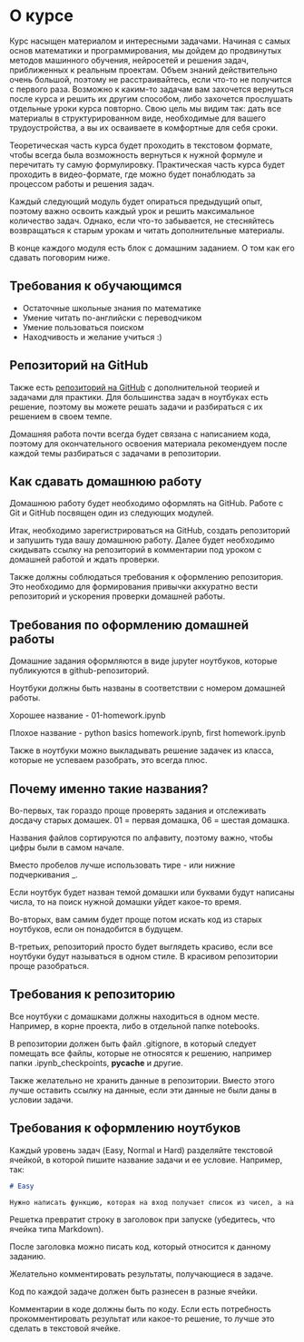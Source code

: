 # О курсе

Курс насыщен материалом и интересными задачами. Начиная с самых основ математики и программирования, мы дойдем до продвинутых методов машинного обучения, нейросетей и решения задач, приближенных к реальным проектам. Объем знаний действительно очень большой, поэтому не расстраивайтесь, если что-то не получится с первого раза. Возможно к каким-то задачам вам захочется вернуться после курса и решить их другим способом, либо захочется прослушать отдельные уроки курса повторно. Свою цель мы видим так: дать все материалы в структурированном виде, необходимые для вашего трудоустройства, а вы их осваиваете в комфортные для себя сроки.

Теоретическая часть курса будет проходить в текстовом формате, чтобы всегда была возможность вернуться к нужной формуле и перечитать ту самую формулировку. Практическая часть курса будет проходить в видео-формате, где можно будет понаблюдать за процессом работы и решения задач.

Каждый следующий модуль будет опираться предыдущий опыт, поэтому важно освоить каждый урок и решить максимальное количество задач. Однако, если что-то забывается, не стесняйтесь возвращаться к старым урокам и читать дополнительные материалы.

В конце каждого модуля есть блок с домашним заданием. О том как его сдавать поговорим ниже.

## Требования к обучающимся

- Остаточные школьные знания по математике
- Умение читать по-английски с переводчиком
- Умение пользоваться поиском
- Находчивость и желание учиться :)

## Репозиторий на GitHub

Также есть [репозиторий на GitHub](https://github.com/svkov/brunoyam-ds-online-notebooks) с дополнительной теорией и задачами для практики. Для большинства задач в ноутбуках есть решение, поэтому вы можете решать задачи и разбираться с их решением в своем темпе.

Домашняя работа почти всегда будет связана с написанием кода, поэтому для окончательного освоения материала рекомендуем после каждой темы разбираться с задачами в репозитории.

## Как сдавать домашнюю работу

Домашнюю работу будет необходимо оформлять на GitHub. Работе с Git и GitHub посвящен один из следующих модулей.

Итак, необходимо зарегистрироваться на GitHub, создать репозиторий и запушить туда вашу домашнюю работу. Далее будет необходимо скидывать ссылку на репозиторий в комментарии под уроком с домашней работой и ждать проверки.

Также должны соблюдаться требования к оформлению репозитория. Это необходимо для формирования привычки аккуратно вести репозиторий и ускорения проверки домашней работы.

## Требования по оформлению домашней работы

Домашние задания оформляются в виде jupyter ноутбуков, которые публикуются в github-репозиторий.

Ноутбуки должны быть названы в соответствии с номером домашней работы.

Хорошее название - 01-homework.ipynb

Плохое название - python basics homework.ipynb, first homework.ipynb

Также в ноутбуки можно выкладывать решение задачек из класса, которые не успеваем разобрать, это всегда плюс.

## Почему именно такие названия?

Во-первых, так гораздо проще проверять задания и отслеживать досдачу старых домашек. 01 = первая домашка, 06 = шестая домашка.

Названия файлов сортируются по алфавиту, поэтому важно, чтобы цифры были в самом начале.

Вместо пробелов лучше использовать тире - или нижние подчеркивания _.

Если ноутбук будет назван темой домашки или буквами будут написаны числа, то на поиск нужной домашки уйдет какое-то время.

Во-вторых, вам самим будет проще потом искать код из старых ноутбуков, если он понадобится в будущем.

В-третьих, репозиторий просто будет выглядеть красиво, если все ноутбуки будут называться в одном стиле. В красивом репозитории проще разобраться.

## Требования к репозиторию

Все ноутбуки с домашками должны находиться в одном месте. Например, в корне проекта, либо в отдельной папке notebooks.

В репозитории должен быть файл .gitignore, в который следует помещать все файлы, которые не относятся к решению, например папки .ipynb_checkpoints, __pycache__ и другие.

Также желательно не хранить данные в репозитории. Вместо этого лучше оставить ссылку на данные, если эти данные не были даны в условии задачи.

## Требования к оформлению ноутбуков

Каждый уровень задач (Easy, Normal и Hard) разделяйте текстовой ячейкой, в которой пишите название задачи и ее условие. Например, так:

```markdown
# Easy

Нужно написать функцию, которая на вход получает список из чисел, а на выходе дает список, где каждое число возведено в квадрат. Решать при помощи цикла.
```

Решетка превратит строку в заголовок при запуске (убедитесь, что ячейка типа Markdown).

После заголовка можно писать код, который относится к данному заданию.

Желательно комментировать результаты, получающиеся в задаче.

Код по каждой задаче должен быть разнесен в разные ячейки.

Комментарии в коде должны быть по коду. Если есть потребность прокомментировать результат или какое-то решение, то лучше это сделать в текстовой ячейке.
